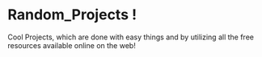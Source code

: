 # Random_Projects !
Cool Projects, which are done with easy things and by utilizing all the free resources available online on the web!
